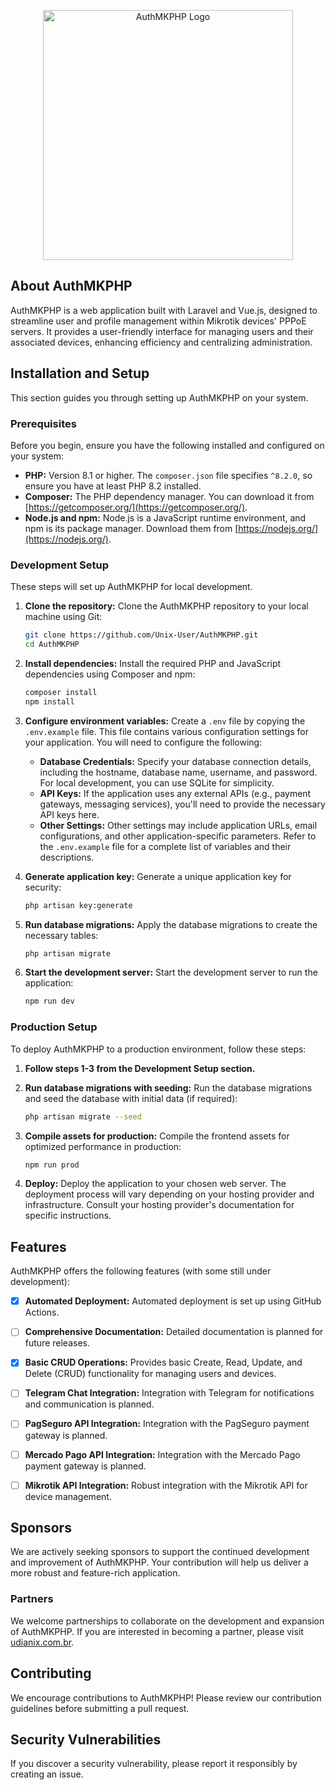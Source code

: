<p align="center"><a href="https://github.com/Unix-User/AuthMKPHP" target="_blank"><img src="https://user-images.githubusercontent.com/38821945/192930836-6be0ee28-7206-4651-a18c-da7e8ab99a11.svg" width="400" alt="AuthMKPHP Logo"></a></p>

## About AuthMKPHP

AuthMKPHP is a web application built with Laravel and Vue.js, designed to streamline user and profile management within Mikrotik devices' PPPoE servers.  It provides a user-friendly interface for managing users and their associated devices, enhancing efficiency and centralizing administration.

## Installation and Setup

This section guides you through setting up AuthMKPHP on your system.

### Prerequisites

Before you begin, ensure you have the following installed and configured on your system:

* **PHP:** Version 8.1 or higher.  The `composer.json` file specifies `^8.2.0`, so ensure you have at least PHP 8.2 installed.
* **Composer:** The PHP dependency manager.  You can download it from [https://getcomposer.org/](https://getcomposer.org/).
* **Node.js and npm:**  Node.js is a JavaScript runtime environment, and npm is its package manager. Download them from [https://nodejs.org/](https://nodejs.org/).


### Development Setup

These steps will set up AuthMKPHP for local development.

1. **Clone the repository:**  Clone the AuthMKPHP repository to your local machine using Git:
   ```bash
   git clone https://github.com/Unix-User/AuthMKPHP.git
   cd AuthMKPHP
   ```

2. **Install dependencies:** Install the required PHP and JavaScript dependencies using Composer and npm:
   ```bash
   composer install
   npm install
   ```

3. **Configure environment variables:** Create a `.env` file by copying the `.env.example` file. This file contains various configuration settings for your application.  You will need to configure the following:

    * **Database Credentials:**  Specify your database connection details, including the hostname, database name, username, and password.  For local development, you can use SQLite for simplicity.
    * **API Keys:** If the application uses any external APIs (e.g., payment gateways, messaging services), you'll need to provide the necessary API keys here.
    * **Other Settings:**  Other settings may include application URLs, email configurations, and other application-specific parameters.  Refer to the `.env.example` file for a complete list of variables and their descriptions.

4. **Generate application key:** Generate a unique application key for security:
   ```bash
   php artisan key:generate
   ```

5. **Run database migrations:** Apply the database migrations to create the necessary tables:
   ```bash
   php artisan migrate
   ```

6. **Start the development server:** Start the development server to run the application:
   ```bash
   npm run dev
   ```

### Production Setup

To deploy AuthMKPHP to a production environment, follow these steps:

1. **Follow steps 1-3 from the Development Setup section.**

2. **Run database migrations with seeding:** Run the database migrations and seed the database with initial data (if required):
   ```bash
   php artisan migrate --seed
   ```

3. **Compile assets for production:** Compile the frontend assets for optimized performance in production:
   ```bash
   npm run prod
   ```

4. **Deploy:** Deploy the application to your chosen web server.  The deployment process will vary depending on your hosting provider and infrastructure.  Consult your hosting provider's documentation for specific instructions.


## Features

AuthMKPHP offers the following features (with some still under development):

- [x] **Automated Deployment:** Automated deployment is set up using GitHub Actions.
- [ ] **Comprehensive Documentation:** Detailed documentation is planned for future releases.
- [x] **Basic CRUD Operations:** Provides basic Create, Read, Update, and Delete (CRUD) functionality for managing users and devices.
- [ ] **Telegram Chat Integration:** Integration with Telegram for notifications and communication is planned.
- [ ] **PagSeguro API Integration:** Integration with the PagSeguro payment gateway is planned.
- [ ] **Mercado Pago API Integration:** Integration with the Mercado Pago payment gateway is planned.
- [ ] **Mikrotik API Integration:** Robust integration with the Mikrotik API for device management.


## Sponsors

We are actively seeking sponsors to support the continued development and improvement of AuthMKPHP.  Your contribution will help us deliver a more robust and feature-rich application.

### Partners

We welcome partnerships to collaborate on the development and expansion of AuthMKPHP. If you are interested in becoming a partner, please visit [udianix.com.br](udianix.com.br).


## Contributing

We encourage contributions to AuthMKPHP!  Please review our contribution guidelines before submitting a pull request.


## Security Vulnerabilities

If you discover a security vulnerability, please report it responsibly by creating an issue.

